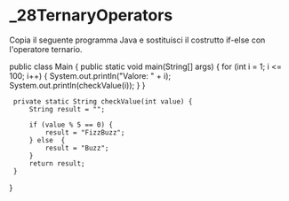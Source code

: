 # _28TernaryOperators
Copia il seguente programma Java e sostituisci il costrutto if-else con l'operatore ternario.

 public class Main {
     public static void main(String[] args) {
         for (int i = 1; i <= 100; i++) {
             System.out.println("Valore: " + i);
             System.out.println(checkValue(i));
         }
     }
 
     private static String checkValue(int value) {
         String result = "";
 
         if (value % 5 == 0) {
             result = "FizzBuzz";
         } else  {
             result = "Buzz";
         }
         return result;
     } 
 }
